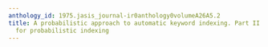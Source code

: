 ```yaml
---
anthology_id: 1975.jasis_journal-ir0anthology0volumeA26A5.2
title: A probabilistic approach to automatic keyword indexing. Part II. An algorithm
  for probabilistic indexing
---
```

